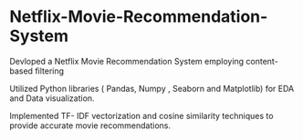 # Netflix-Movie-Recommendation-System
Devloped a Netflix Movie Recommendation System employing content- based filtering

Utilized Python libraries ( Pandas, Numpy , Seaborn and Matplotlib) for EDA and Data visualization.

Implemented TF- IDF vectorization and cosine similarity techniques to provide accurate movie
recommendations.
